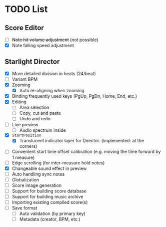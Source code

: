 ﻿# TODO List

## Score Editor

- [ ] <del>Note hit volume adjustment</del> (not possible)
- [x] Note falling speed adjustment

## Starlight Director

- [x] More detailed division in beats (24/beat)
- [ ] Variant BPM
- [x] Zooming
  - [x] Auto re-aligning when zooming
- [x] Binding frequently used keys (PgUp, PgDn, Home, End, etc.)
- [x] Editing
  - [ ] Area selection
  - [ ] Copy, cut and paste
  - [ ] Undo and redo
- [ ] Live preview
  - [ ] Audio spectrum inside
- [x] `StartPosition`
  - [x] Translucent indicator layer for Director. (implemented: at the corners)
- [ ] Convenient start time offset calibration (e.g. moving the time forward by 1 measure)
- [ ] Edge scrolling (for inter-measure hold notes)
- [x] Changeable sound effect in preview
- [ ] Auto handling sync notes
- [ ] Globalization
- [ ] Score image generation
- [ ] Support for building score database
- [ ] Support for building music archive
- [ ] Importing existing compiled score(s)
- [ ] Save format
  - [ ] Auto validation (by primary key)
  - [ ] Metadata (creator, BPM, etc.)

